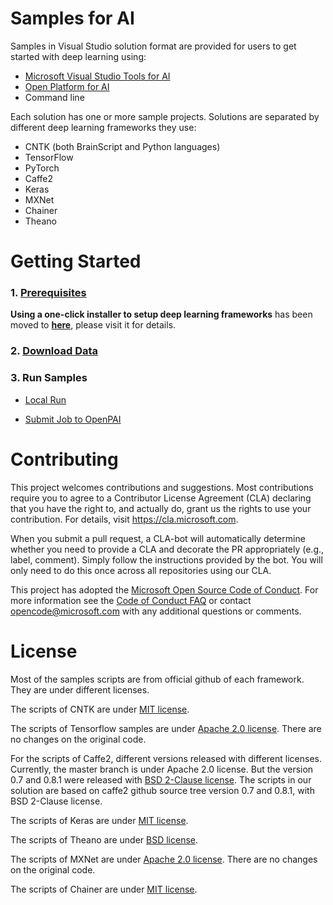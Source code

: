 # Samples for AI

Samples in Visual Studio solution format are provided for users to get started with deep learning using:
- [Microsoft Visual Studio Tools for AI](https://github.com/Microsoft/vs-tools-for-ai)
- [Open Platform for AI](https://github.com/Microsoft/pai)
- Command line

Each solution has one or more sample projects.
Solutions are separated by different deep learning frameworks they use:
- CNTK (both BrainScript and Python languages)
- TensorFlow
- PyTorch
- Caffe2
- Keras
- MXNet
- Chainer
- Theano


# Getting Started

### 1. [Prerequisites](./docs/prerequisites.md)
   **Using a one-click installer to setup deep learning frameworks** has been moved to [**here**](./docs/prerequisites.md#Using_a_one-click_installer_to_setup_deep_learning_frameworks), please visit it for details.

### 2. [Download Data](./docs/download_data.md)

### 3. Run Samples

   - [Local Run](./docs/local_run.md)

   - [Submit Job to OpenPAI](./docs/submit_job_to_pai.md)


# Contributing

This project welcomes contributions and suggestions. Most contributions require you to
agree to a Contributor License Agreement (CLA) declaring that you have the right to,
and actually do, grant us the rights to use your contribution. For details, visit
https://cla.microsoft.com.

When you submit a pull request, a CLA-bot will automatically determine whether you need
to provide a CLA and decorate the PR appropriately (e.g., label, comment). Simply follow the
instructions provided by the bot. You will only need to do this once across all repositories using our CLA.

This project has adopted the [Microsoft Open Source Code of Conduct](https://opensource.microsoft.com/codeofconduct/).
For more information see the [Code of Conduct FAQ](https://opensource.microsoft.com/codeofconduct/faq/)
or contact [opencode@microsoft.com](mailto:opencode@microsoft.com) with any additional questions or comments.


# License

Most of the samples scripts are from official github of each framework. They are under different licenses.

The scripts of CNTK are under [MIT license](https://en.wikipedia.org/wiki/MIT_License).

The scripts of Tensorflow samples are under [Apache 2.0 license](https://en.wikipedia.org/wiki/Apache_License#Version_2.0).
There are no changes on the original code.

For the scripts of Caffe2, different versions released with different licenses.
Currently, the master branch is under Apache 2.0 license. But the version 0.7 and 0.8.1 were released with [BSD 2-Clause license](https://github.com/caffe2/caffe2/tree/v0.8.1).
The scripts in our solution are based on caffe2 github source tree version 0.7 and 0.8.1, with BSD 2-Clause license.

The scripts of Keras are under [MIT license](https://github.com/fchollet/keras/blob/master/LICENSE).

The scripts of Theano are under [BSD license](https://en.wikipedia.org/wiki/BSD_licenses).

The scripts of MXNet are under [Apache 2.0 license](https://en.wikipedia.org/wiki/Apache_License#Version_2.0).
There are no changes on the original code.

The scripts of Chainer are under [MIT license](https://github.com/chainer/chainer/blob/master/LICENSE).
